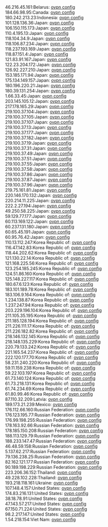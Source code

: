 46.216.45.161:Belarus: [ovpn config](vpn/46_216_45_161.ovpn)  
184.66.98.95:Canada: [ovpn config](vpn/184_66_98_95.ovpn)  
180.242.213.23:Indonesia: [ovpn config](vpn/180_242_213_23.ovpn)  
101.128.136.36:Japan: [ovpn config](vpn/101_128_136_36.ovpn)  
106.150.115.173:Japan: [ovpn config](vpn/106_150_115_173.ovpn)  
110.4.195.13:Japan: [ovpn config](vpn/110_4_195_13.ovpn)  
118.104.34.9:Japan: [ovpn config](vpn/118_104_34_9.ovpn)  
118.106.87.234:Japan: [ovpn config](vpn/118_106_87_234.ovpn)  
118.237.193.169:Japan: [ovpn config](vpn/118_237_193_169.ovpn)  
118.87.151.4:Japan: [ovpn config](vpn/118_87_151_4.ovpn)  
121.83.91.167:Japan: [ovpn config](vpn/121_83_91_167.ovpn)  
122.23.204.172:Japan: [ovpn config](vpn/122_23_204_172.ovpn)  
126.92.227.210:Japan: [ovpn config](vpn/126_92_227_210.ovpn)  
153.185.171.94:Japan: [ovpn config](vpn/153_185_171_94.ovpn)  
175.134.149.157:Japan: [ovpn config](vpn/175_134_149_157.ovpn)  
180.196.220.21:Japan: [ovpn config](vpn/180_196_220_21.ovpn)  
180.39.131.254:Japan: [ovpn config](vpn/180_39_131_254.ovpn)  
1.66.33.45:Japan: [ovpn config](vpn/1_66_33_45.ovpn)  
203.145.105.12:Japan: [ovpn config](vpn/203_145_105_12.ovpn)  
217.178.165.29:Japan: [ovpn config](vpn/217_178_165_29.ovpn)  
219.100.37.104:Japan: [ovpn config](vpn/219_100_37_104.ovpn)  
219.100.37.105:Japan: [ovpn config](vpn/219_100_37_105.ovpn)  
219.100.37.107:Japan: [ovpn config](vpn/219_100_37_107.ovpn)  
219.100.37.13:Japan: [ovpn config](vpn/219_100_37_13.ovpn)  
219.100.37.177:Japan: [ovpn config](vpn/219_100_37_177.ovpn)  
219.100.37.182:Japan: [ovpn config](vpn/219_100_37_182.ovpn)  
219.100.37.19:Japan: [ovpn config](vpn/219_100_37_19.ovpn)  
219.100.37.31:Japan: [ovpn config](vpn/219_100_37_31.ovpn)  
219.100.37.49:Japan: [ovpn config](vpn/219_100_37_49.ovpn)  
219.100.37.51:Japan: [ovpn config](vpn/219_100_37_51.ovpn)  
219.100.37.55:Japan: [ovpn config](vpn/219_100_37_55.ovpn)  
219.100.37.58:Japan: [ovpn config](vpn/219_100_37_58.ovpn)  
219.100.37.86:Japan: [ovpn config](vpn/219_100_37_86.ovpn)  
219.100.37.87:Japan: [ovpn config](vpn/219_100_37_87.ovpn)  
219.100.37.96:Japan: [ovpn config](vpn/219_100_37_96.ovpn)  
219.75.161.81:Japan: [ovpn config](vpn/219_75_161_81.ovpn)  
220.146.170.132:Japan: [ovpn config](vpn/220_146_170_132.ovpn)  
220.214.11.225:Japan: [ovpn config](vpn/220_214_11_225.ovpn)  
222.2.27.194:Japan: [ovpn config](vpn/222_2_27_194.ovpn)  
49.250.58.225:Japan: [ovpn config](vpn/49_250_58_225.ovpn)  
59.129.77.177:Japan: [ovpn config](vpn/59_129_77_177.ovpn)  
60.113.169.122:Japan: [ovpn config](vpn/60_113_169_122.ovpn)  
60.237.131.180:Japan: [ovpn config](vpn/60_237_131_180.ovpn)  
60.65.45.191:Japan: [ovpn config](vpn/60_65_45_191.ovpn)  
60.95.76.42:Japan: [ovpn config](vpn/60_95_76_42.ovpn)  
110.13.112.247:Korea Republic of: [ovpn config](vpn/110_13_112_247.ovpn)  
116.47.142.83:Korea Republic of: [ovpn config](vpn/116_47_142_83.ovpn)  
118.44.202.62:Korea Republic of: [ovpn config](vpn/118_44_202_62.ovpn)  
121.130.22.14:Korea Republic of: [ovpn config](vpn/121_130_22_14.ovpn)  
121.168.225.56:Korea Republic of: [ovpn config](vpn/121_168_225_56.ovpn)  
123.254.185.245:Korea Republic of: [ovpn config](vpn/123_254_185_245.ovpn)  
124.51.86.160:Korea Republic of: [ovpn config](vpn/124_51_86_160.ovpn)  
125.148.227.117:Korea Republic of: [ovpn config](vpn/125_148_227_117.ovpn)  
180.67.6.123:Korea Republic of: [ovpn config](vpn/180_67_6_123.ovpn)  
183.101.189.78:Korea Republic of: [ovpn config](vpn/183_101_189_78.ovpn)  
183.106.9.164:Korea Republic of: [ovpn config](vpn/183_106_9_164.ovpn)  
1.234.138.87:Korea Republic of: [ovpn config](vpn/1_234_138_87.ovpn)  
1.237.247.94:Korea Republic of: [ovpn config](vpn/1_237_247_94.ovpn)  
203.229.196.104:Korea Republic of: [ovpn config](vpn/203_229_196_104.ovpn)  
211.105.35.195:Korea Republic of: [ovpn config](vpn/211_105_35_195.ovpn)  
211.185.128.194:Korea Republic of: [ovpn config](vpn/211_185_128_194.ovpn)  
211.226.111.17:Korea Republic of: [ovpn config](vpn/211_226_111_17.ovpn)  
211.226.182.82:Korea Republic of: [ovpn config](vpn/211_226_182_82.ovpn)  
218.146.132.145:Korea Republic of: [ovpn config](vpn/218_146_132_145.ovpn)  
218.148.135.229:Korea Republic of: [ovpn config](vpn/218_148_135_229.ovpn)  
220.79.133.242:Korea Republic of: [ovpn config](vpn/220_79_133_242.ovpn)  
221.165.54.237:Korea Republic of: [ovpn config](vpn/221_165_54_237.ovpn)  
222.120.177.70:Korea Republic of: [ovpn config](vpn/222_120_177_70.ovpn)  
58.231.240.220:Korea Republic of: [ovpn config](vpn/58_231_240_220.ovpn)  
59.11.159.238:Korea Republic of: [ovpn config](vpn/59_11_159_238.ovpn)  
59.22.103.197:Korea Republic of: [ovpn config](vpn/59_22_103_197.ovpn)  
61.73.140.124:Korea Republic of: [ovpn config](vpn/61_73_140_124.ovpn)  
61.73.218.131:Korea Republic of: [ovpn config](vpn/61_73_218_131.ovpn)  
61.74.234.69:Korea Republic of: [ovpn config](vpn/61_74_234_69.ovpn)  
61.80.99.46:Korea Republic of: [ovpn config](vpn/61_80_99_46.ovpn)  
87.110.32.209:Latvia: [ovpn config](vpn/87_110_32_209.ovpn)  
189.173.21.239:Mexico: [ovpn config](vpn/189_173_21_239.ovpn)  
176.112.66.160:Russian Federation: [ovpn config](vpn/176_112_66_160.ovpn)  
176.123.195.77:Russian Federation: [ovpn config](vpn/176_123_195_77.ovpn)  
176.99.198.255:Russian Federation: [ovpn config](vpn/176_99_198_255.ovpn)  
178.163.92.66:Russian Federation: [ovpn config](vpn/178_163_92_66.ovpn)  
178.185.150.208:Russian Federation: [ovpn config](vpn/178_185_150_208.ovpn)  
188.113.129.79:Russian Federation: [ovpn config](vpn/188_113_129_79.ovpn)  
188.233.147.47:Russian Federation: [ovpn config](vpn/188_233_147_47.ovpn)  
46.48.59.158:Russian Federation: [ovpn config](vpn/46_48_59_158.ovpn)  
5.137.62.217:Russian Federation: [ovpn config](vpn/5_137_62_217.ovpn)  
79.136.238.25:Russian Federation: [ovpn config](vpn/79_136_238_25.ovpn)  
82.162.121.177:Russian Federation: [ovpn config](vpn/82_162_121_177.ovpn)  
90.189.198.229:Russian Federation: [ovpn config](vpn/90_189_198_229.ovpn)  
223.206.36.152:Thailand: [ovpn config](vpn/223_206_36_152.ovpn)  
49.228.102.228:Thailand: [ovpn config](vpn/49_228_102_228.ovpn)  
193.218.118.161:Ukraine: [ovpn config](vpn/193_218_118_161.ovpn)  
107.148.4.157:United States: [ovpn config](vpn/107_148_4_157.ovpn)  
174.83.216.131:United States: [ovpn config](vpn/174_83_216_131.ovpn)  
38.18.78.91:United States: [ovpn config](vpn/38_18_78_91.ovpn)  
47.143.57.217:United States: [ovpn config](vpn/47_143_57_217.ovpn)  
67.150.71.224:United States: [ovpn config](vpn/67_150_71_224.ovpn)  
98.2.217.147:United States: [ovpn config](vpn/98_2_217_147.ovpn)  
1.54.218.154:Viet Nam: [ovpn config](vpn/1_54_218_154.ovpn)  
